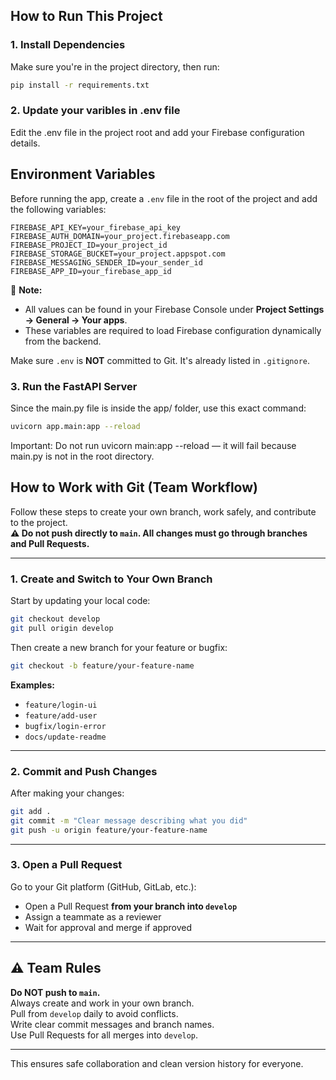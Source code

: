 ## How to Run This Project

### 1. Install Dependencies

Make sure you're in the project directory, then run:

```bash
pip install -r requirements.txt 
```
### 2. Update your varibles in .env file

Edit the .env file in the project root and add your Firebase configuration details.

## Environment Variables

Before running the app, create a `.env` file in the root of the project and add the following variables:

```env
FIREBASE_API_KEY=your_firebase_api_key
FIREBASE_AUTH_DOMAIN=your_project.firebaseapp.com
FIREBASE_PROJECT_ID=your_project_id
FIREBASE_STORAGE_BUCKET=your_project.appspot.com
FIREBASE_MESSAGING_SENDER_ID=your_sender_id
FIREBASE_APP_ID=your_firebase_app_id
```

📝 **Note:**
- All values can be found in your Firebase Console under **Project Settings → General → Your apps**.
- These variables are required to load Firebase configuration dynamically from the backend.

Make sure `.env` is **NOT** committed to Git. It's already listed in `.gitignore`.


### 3. Run the FastAPI Server
Since the main.py file is inside the app/ folder, use this exact command:
```bash
uvicorn app.main:app --reload 
```
Important:
Do not run uvicorn main:app --reload — it will fail because main.py is not in the root directory.


##  How to Work with Git (Team Workflow)

Follow these steps to create your own branch, work safely, and contribute to the project.  
**⚠️ Do not push directly to `main`. All changes must go through branches and Pull Requests.**

---

###  1. Create and Switch to Your Own Branch

Start by updating your local code:

```bash
git checkout develop
git pull origin develop
```

Then create a new branch for your feature or bugfix:

```bash
git checkout -b feature/your-feature-name
```

 **Examples:**
- `feature/login-ui`
- `feature/add-user`
- `bugfix/login-error`
- `docs/update-readme`

---

###  2. Commit and Push Changes

After making your changes:

```bash
git add .
git commit -m "Clear message describing what you did"
git push -u origin feature/your-feature-name
```

---

###  3. Open a Pull Request

Go to your Git platform (GitHub, GitLab, etc.):

- Open a Pull Request **from your branch into `develop`**
- Assign a teammate as a reviewer
- Wait for approval and merge if approved

---

## ⚠️ Team Rules

 **Do NOT push to `main`.**  
 Always create and work in your own branch.  
 Pull from `develop` daily to avoid conflicts.  
 Write clear commit messages and branch names.  
 Use Pull Requests for all merges into `develop`.

---

 This ensures safe collaboration and clean version history for everyone.

